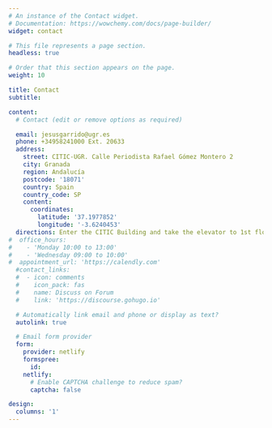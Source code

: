 ```yaml
---
# An instance of the Contact widget.
# Documentation: https://wowchemy.com/docs/page-builder/
widget: contact

# This file represents a page section.
headless: true

# Order that this section appears on the page.
weight: 10

title: Contact
subtitle:

content:
  # Contact (edit or remove options as required)

  email: jesusgarrido@ugr.es
  phone: +34958241000 Ext. 20633
  address:
    street: CITIC-UGR. Calle Periodista Rafael Gómez Montero 2
    city: Granada
    region: Andalucía
    postcode: '18071'
    country: Spain
    country_code: SP
    content:
      coordinates:
        latitude: '37.1977852'
        longitude: '-3.6240453'
  directions: Enter the CITIC Building and take the elevator to 1st floor. Office 1.3
#  office_hours:
#    - 'Monday 10:00 to 13:00'
#    - 'Wednesday 09:00 to 10:00'
#  appointment_url: 'https://calendly.com'
  #contact_links:
  #  - icon: comments
  #    icon_pack: fas
  #    name: Discuss on Forum
  #    link: 'https://discourse.gohugo.io'

  # Automatically link email and phone or display as text?
  autolink: true

  # Email form provider
  form:
    provider: netlify
    formspree:
      id:
    netlify:
      # Enable CAPTCHA challenge to reduce spam?
      captcha: false

design:
  columns: '1'
---
```

